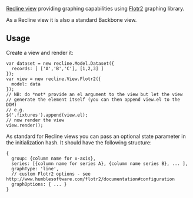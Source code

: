 [Recline view][] providing graphing capabilities using [Flotr2][] graphing library.

As a Recline view it is also a standard Backbone view.

[Recline view]: http://reclinejs.com/docs/views.html
[Flotr2]: http://www.humblesoftware.com/flotr2/

## Usage

Create a view and render it:

    var dataset = new recline.Model.Dataset({
      records: [ ['A','B','C'], [1,2,3] ]
    });
    var view = new recline.View.Flotr2({
      model: data
    });
    // NB: do *not* provide an el argument to the view but let the view
    // generate the element itself (you can then append view.el to the DOM)
    // e.g.
    $('.fixtures').append(view.el);
    // now render the view
    view.render();

As standard for Recline views you can pass an optional state parameter in the initialization hash. It should have the following structure:

    { 
      group: {column name for x-axis},
      series: [{column name for series A}, {column name series B}, ... ],
      graphType: 'line',
      // custom Flotr2 options - see http://www.humblesoftware.com/flotr2/documentation#configuration
      graphOptions: { ... }
    }


